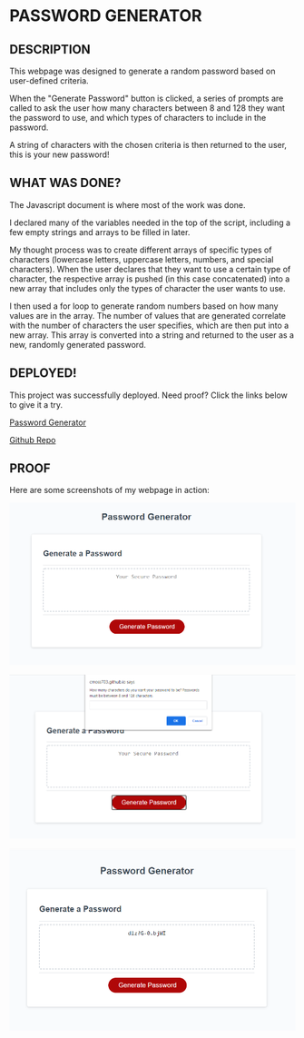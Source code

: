 # PASSWORD GENERATOR

## DESCRIPTION

This webpage was designed to generate a random password based on user-defined criteria. 

When the "Generate Password" button is clicked, a series of prompts are called to ask the user how many characters between 8 and 128 they want the password to use, and which types of characters to include in the password. 

A string of characters with the chosen criteria is then returned to the user, this is your new password!

## WHAT WAS DONE?

The Javascript document is where most of the work was done. 

I declared many of the variables needed in the top of the script, including a few empty strings and arrays to be filled in later. 

My thought process was to create different arrays of specific types of characters (lowercase letters, uppercase letters, numbers, and special characters). When the user declares that they want to use a certain type of character, the respective array is pushed (in this case concatenated) into a new array that includes only the types of character the user wants to use. 

I then used a for loop to generate random numbers based on how many values are in the array. The number of values that are generated correlate with the number of characters the user specifies, which are then put into a new array. This array is converted into a string and returned to the user as a new, randomly generated password.

## DEPLOYED!

This project was successfully deployed. Need proof? Click the links below to give it a try.

[Password Generator](https://cmoss703.github.io/password-generator/)

[Github Repo](https://github.com/cmoss703/password-generator)

## PROOF

Here are some screenshots of my webpage in action:

![Main Page](images/mainpage.png)

![Number of Characters Prompt](images/numChar.png)

![Randomly Generated Password Result](images/generated.png)